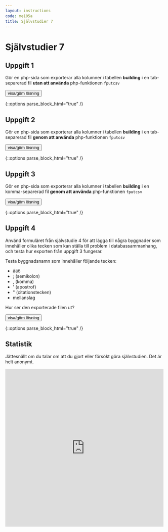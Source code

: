 ```yaml
---
layout: instructions
code: me105a
title: Självstudier 7
---
```


<style>
table {border-collapse: collapse;font-size:smaller}
th, td {border: 1px solid #BBBBBB}
th, td {text-align:left}
th, td {padding: 6px;}
</style>

<script>
  var toggle = function(id) {
  var mydiv = document.getElementById(id);
  if (mydiv.style.display === 'block' || mydiv.style.display === '')
    mydiv.style.display = 'none';
  else
    mydiv.style.display = 'block'
  }
</script>


# Självstudier 7

## Uppgift 1

Gör en php-sida som exporterar alla kolumner i tabellen **building** i en tab-separerad fil **utan att använda** php-funktionen `fputcsv`

<!--START SHOW/HIDE-->
<input type="button" value="visa/göm lösning" onclick="toggle('answer1');">

{::options parse_block_html="true" /}
<div id="answer1" style="display:none">

{% highlight html+php %}
<!doctype html>
<html>
<head>
<meta charset="UTF-8">
<title>Uppgift 1</title>
</head>
<body>
<h1>Självstudie 7</h1>
<h2>Uppgift 1</h2>
<?php
error_reporting(E_ALL);
ini_set('display_errors', 1);

// Anslut till databasen
include $_SERVER['DOCUMENT_ROOT'] . '/username/me105a/connect.php';

// Hämta alla kolumner från tabellen building
$sql = 'SELECT * FROM building';
$result = $pdo->query($sql);

//OBS före loopen måste vi skapa en tom strängvariabel $export som sedan byggs på
$export="";
foreach ($result as $row) {
	$id=$row['id'];   
	$name=$row['name'];
	$street=$row['street'];
	$streetnumber=$row['streetnumber'];
	//lägg ihop alla kolumner till en sträng. tabb-tecken \t mellan varje kolumn, ny rad \n på slutet	
	$tab_separated_row="$id\t$name\t$street\t$streetnumber\n";
	//lägg till aktuell rad sist i strängen $export
	$export.=$tab_separated_row;
}
//nu ska vi spara $export i en fil
$filename="export1.txt";
file_put_contents($filename,$export);
//filen finns nu på webbservern men vi behöver en länk för
//att komma åt den
echo "Hämta exporterad fil: ";
echo "<a href='$filename'>$filename</a>";
?>
</body>
</html>
{% endhighlight %}

</div>
<!--END SHOW/HIDE-->
 
## Uppgift 2

Gör en php-sida som exporterar alla kolumner i tabellen **building** i en tab-separerad fil **genom att använda** php-funktionen `fputcsv`

<!--START SHOW/HIDE-->
<input type="button" value="visa/göm lösning" onclick="toggle('answer2');">

{::options parse_block_html="true" /}
<div id="answer2" style="display:none">

{% highlight html+php %}
<!doctype html>
<html>
<head>
<meta charset="UTF-8">
<title>Uppgift 2</title>
</head>

<body>
<h1>Självstudie 7</h1>
<h2>Uppgift 2</h2>
<?php
error_reporting(E_ALL);
ini_set('display_errors', 1);

// Anslut till databasen
include $_SERVER['DOCUMENT_ROOT'] . '/username/me105a/connect.php';

// Hämta alla kolumner från tabellen building
$sql = 'SELECT * FROM building';
$result = $pdo->query($sql);

$filename="export2.txt";

// Öppna filen för att kunna skriva till den
$file = fopen($filename, 'w');

foreach ($result as $row) {
	// Bestäm vilka kolumner som ska skrivas till filen
	// och lägg i en array
	$values = array(
		$row['id'],
		$row['name'],
		$row['street'],
		$row['streetnumber']
	);
	// Skriv alla värden ($values) till vår fil ($file)
	// Separera alla värden med en tab (\t)
	fputcsv($file, $values, "\t");
}

// Stäng filen
fclose($file);
echo "Hämta exporterad fil: ";
echo "<a href='$filename'>$filename</a>";
?>
</body>
</html>
{% endhighlight %}

</div>
<!--END SHOW/HIDE-->

## Uppgift 3

Gör en php-sida som exporterar alla kolumner i tabellen **building** i en komma-separerad fil **genom att använda** php-funktionen `fputcsv`

<!--START SHOW/HIDE-->
<input type="button" value="visa/göm lösning" onclick="toggle('answer3');">

{::options parse_block_html="true" /}
<div id="answer3" style="display:none">

{% highlight html+php %}
<!doctype html>
<html>
<head>
<meta charset="UTF-8">
<title>Uppgift 3</title>
</head>

<body>
<h1>Självstudie 7</h1>
<h2>Uppgift 3</h2>
<?php
error_reporting(E_ALL);
ini_set('display_errors', 1);

// Anslut till databasen
include $_SERVER['DOCUMENT_ROOT'] . '/username/me105a/connect.php';

// Hämta alla kolumner från tabellen building
$sql = 'SELECT * FROM building';
$result = $pdo->query($sql);

$filename="export3.txt";

// Öppna filen för att kunna skriva till den
$file = fopen($filename, 'w');

foreach ($result as $row) {
	// Bestäm vilka kolumner som ska skrivas till filen
	// och lägg i en array
	$values = array(
		$row['id'],
		$row['name'],
		$row['street'],
		$row['streetnumber']
	);
	// Skriv alla värden ($values) till vår fil ($file)
	// Separera alla värden med komma
	fputcsv($file, $values, ",");
}

// Stäng filen
fclose($file);
echo "Hämta exporterad fil: ";
echo "<a href='$filename'>$filename</a>";
?>
</body>
</html>
{% endhighlight %}

</div>
<!--END SHOW/HIDE-->

## Uppgift 4

Använd formuläret från självstudie 4 för att lägga till några byggnader som innehåller olika tecken som kan ställa till problem i databassammanhang, och testa hur exporten från uppgift 3 fungerar. 

Testa byggnadsnamn som innehåller följande tecken:

- åäö
- ; (semikolon)
- , (komma)
- ' (apostrof)
- " (citationstecken)
- mellanslag

Hur ser den exporterade filen ut?

<!--START SHOW/HIDE-->
<input type="button" value="visa/göm lösning" onclick="toggle('answer4');">

{::options parse_block_html="true" /}
<div id="answer4" style="display:none">

Om ett byggnadsnamn innehåller åäö kan filen se konstig ut, men om man väljer rätt teckenkodning, utf-8, bör det bli korrekt:

![](im7/encoding.png)

Om ett byggnadsnamn innehåller semikolon funkar det som vilket tecken som helst

{% highlight text %}
3,Semikolonet;,Storgatan,1
{% endhighlight %}

Om ett byggnadsnamn innehåller komma eller mellanslag så läggs automatiskt citationstecken till runt fältet:

{% highlight text %}
4,"Kommat,",Storgatan,2
5,"Mellan slaget",Storgatan,3
{% endhighlight %}

Om ett byggnadsnamn innehåller citationstecken kommer citationstecknen att dubbleras för att indikera att de är en del av byggnadsnamnet och inte start eller slut på ett fält:

{% highlight text %}
6,"En ""ny"" byggnad",Storgatan,18
{% endhighlight %}

Om ett byggnadsnamn innehåller apostrof går det inte att mata in i databasen utan att ta till något trick:

![](im7/formwithapostrohe.png)

![](im7/resultapostrophe.png)

Hur man matar in apostrofer i databaser diskuteras på sidan 149 och framåt i boken "PHP & MySQL - Novice to Ninja". 

</div>
<!--END SHOW/HIDE-->

## Statistik

Jättesnällt om du talar om att du gjort eller försökt göra självstudien. Det är helt anonymt.

<iframe frameborder="0" src="http://ddwap.mah.se/k3bope/me105a/self/result.php?thisstudy=7" width="500" height="500">
</iframe>


